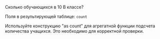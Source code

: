 Сколько обучающихся в 10 B классе?

Поля в результирующей таблице:
`count`

Используйте конструкцию "as count" для агрегатной функции подсчета количества учащихся. Это необходимо для корректной проверки.